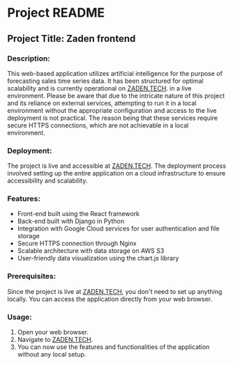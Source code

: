 # Project README

## Project Title: Zaden frontend


### Description:

This web-based application utilizes artificial intelligence for the purpose of forecasting sales time series data. It has been structured for optimal scalability and is currently operational on [ZADEN.TECH](https://www.zaden.tech/). in a live environment. Please be aware that due to the intricate nature of this project and its reliance on external services, attempting to run it in a local environment without the appropriate configuration and access to the live deployment is not practical. The reason being that these services require secure HTTPS connections, which are not achievable in a local environment.

### Deployment:
The project is live and accessible at [ZADEN.TECH](https://www.zaden.tech/). The deployment process involved setting up the entire application on a cloud infrastructure to ensure accessibility and scalability. 

### Features:
- Front-end built using the React framework
- Back-end built with Django in Python
- Integration with Google Cloud services for user authentication and file storage
- Secure HTTPS connection through Nginx
- Scalable architecture with data storage on AWS S3
- User-friendly data visualization using the chart.js library

### Prerequisites:
Since the project is live at [ZADEN.TECH](https://www.zaden.tech/), you don't need to set up anything locally. You can access the application directly from your web browser.

### Usage:
1. Open your web browser.
2. Navigate to [ZADEN.TECH](https://www.zaden.tech/).
3. You can now use the features and functionalities of the application without any local setup.